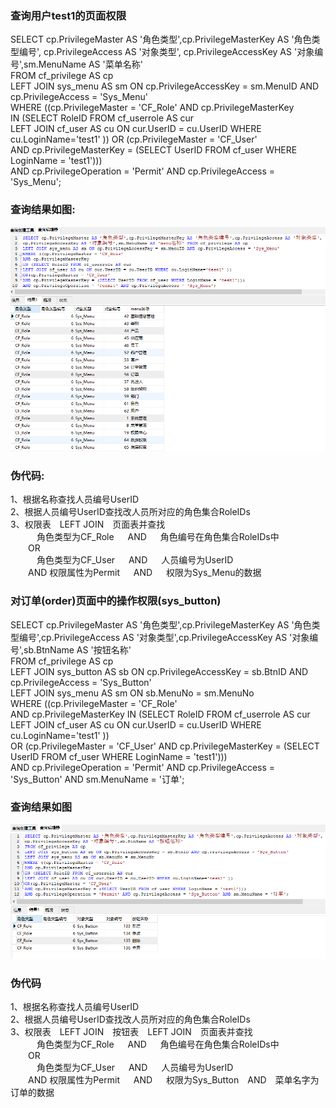 
### 查询用户test1的页面权限
SELECT 	cp.PrivilegeMaster AS '角色类型',cp.PrivilegeMasterKey AS '角色类型编号', cp.PrivilegeAccess AS '对象类型',  cp.PrivilegeAccessKey AS '对象编号',sm.MenuName AS '菜单名称'  
FROM cf_privilege AS cp   
LEFT JOIN sys_menu AS sm ON cp.PrivilegeAccessKey = sm.MenuID AND cp.PrivilegeAccess = 'Sys_Menu'   
WHERE ((cp.PrivilegeMaster = 'CF_Role' AND cp.PrivilegeMasterKey   
IN (SELECT RoleID FROM cf_userrole AS cur   
LEFT JOIN cf_user AS cu ON cur.UserID = cu.UserID  WHERE cu.LoginName='test1' )) 
OR (cp.PrivilegeMaster = 'CF_User'   
AND cp.PrivilegeMasterKey = (SELECT UserID FROM cf_user WHERE LoginName = 'test1')))  
AND cp.PrivilegeOperation = 'Permit' AND cp.PrivilegeAccess = 'Sys_Menu';

### 查询结果如图:
![](https://github.com/mambaout88/kobebryant/blob/master/%E7%AC%AC%E5%9B%9B%E6%AC%A1%E4%BD%9C%E4%B8%9A/6.png)

### 伪代码:
1、根据名称查找人员编号UserID  
2、根据人员编号UserID查找改人员所对应的角色集合RoleIDs  
3、权限表&emsp;LEFT JOIN&emsp;页面表并查找  
&emsp;&emsp;&emsp;角色类型为CF_Role &emsp; AND &emsp; 角色编号在角色集合RoleIDs中  
&emsp;&emsp;OR  
&emsp;&emsp;&emsp;角色类型为CF_User &emsp; AND &emsp; 人员编号为UserID  
&emsp;&emsp;AND 权限属性为Permit &emsp; AND &emsp; 权限为Sys_Menu的数据

### 对订单(order)页面中的操作权限(sys_button)  
SELECT 	cp.PrivilegeMaster AS '角色类型',cp.PrivilegeMasterKey AS '角色类型编号',cp.PrivilegeAccess AS '对象类型',cp.PrivilegeAccessKey AS '对象编号',sb.BtnName AS '按钮名称'  
FROM cf_privilege AS cp   
LEFT JOIN sys_button AS sb ON cp.PrivilegeAccessKey = sb.BtnID AND cp.PrivilegeAccess = 'Sys_Button'  
LEFT JOIN sys_menu AS sm ON sb.MenuNo = sm.MenuNo   
WHERE ((cp.PrivilegeMaster = 'CF_Role'   
AND cp.PrivilegeMasterKey IN (SELECT RoleID FROM cf_userrole AS cur   
LEFT JOIN cf_user AS cu ON cur.UserID = cu.UserID  WHERE cu.LoginName='test1' ))   
OR (cp.PrivilegeMaster = 'CF_User' AND cp.PrivilegeMasterKey = (SELECT UserID FROM cf_user WHERE LoginName = 'test1')))  
AND cp.PrivilegeOperation = 'Permit' AND cp.PrivilegeAccess = 'Sys_Button' AND sm.MenuName = '订单';  
### 查询结果如图
![](https://github.com/mambaout88/kobebryant/blob/master/%E7%AC%AC%E5%9B%9B%E6%AC%A1%E4%BD%9C%E4%B8%9A/9.png)
### 伪代码
1、根据名称查找人员编号UserID  
2、根据人员编号UserID查找改人员所对应的角色集合RoleIDs  
3、权限表&emsp;LEFT JOIN&emsp;按钮表&emsp;LEFT JOIN&emsp;页面表并查找  
&emsp;&emsp;&emsp;角色类型为CF_Role &emsp; AND &emsp; 角色编号在角色集合RoleIDs中  
&emsp;&emsp;OR  
&emsp;&emsp;&emsp;角色类型为CF_User &emsp; AND &emsp; 人员编号为UserID  
&emsp;&emsp;AND 权限属性为Permit &emsp; AND &emsp; 权限为Sys_Button&emsp;AND&emsp;菜单名字为订单的数据
